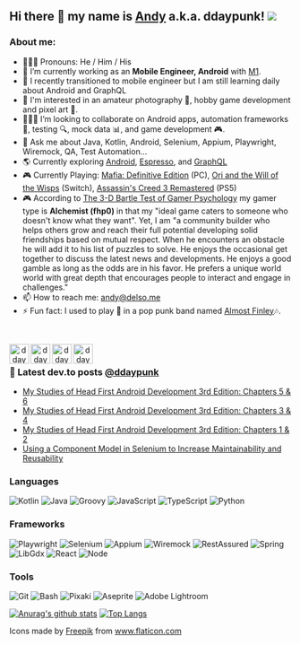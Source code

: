 <!--- [![@ddaypunk's Holopin board](https://holopin.io/api/user/board?user=ddaypunk)](https://holopin.io/@ddaypunk) -->

## Hi there 👋 my name is [Andy](http://andy.delso.dev) a.k.a. ddaypunk! ![](https://visitor-badge.glitch.me/badge?page_id=ddaypunk.ddaypunk)

### About me:
- 👱🏼‍♂️ Pronouns: He / Him / His
- 🔭 I’m currently working as an **Mobile Engineer, Android** with [M1](https://twitter.com/m1finance).
- 🌱 I recently transitioned to mobile engineer but I am still learning daily about Android and GraphQL
- 🧠 I'm interested in an amateur photography 📸, hobby game development and pixel art 👾.
- 👨🏼‍💻 I’m looking to collaborate on Android apps, automation frameworks 🦾, testing 🔍, mock data 📊, and game development 🎮.
- 💬 Ask me about Java, Kotlin, Android, Selenium, Appium, Playwright, Wiremock, QA, Test Automation...
- 🌎 Currently exploring [Android](https://developer.android.com/), [Espresso](https://developer.android.com/training/testing/espresso), and [GraphQL](https://graphql.org/)
- 🎮 Currently Playing: [Mafia: Definitive Edition](https://store.steampowered.com/app/1030840/Mafia_Definitive_Edition/) (PC), [Ori and the Will of the Wisps](https://www.nintendo.com/store/products/ori-and-the-will-of-the-wisps-switch/) (Switch), [Assassin's Creed 3 Remastered](https://store.playstation.com/en-us/product/UP0001-CUSA11711_00-AC3GAMEPS4000001) (PS5)
- 🎮 According to [The 3-D Bartle Test of Gamer Psychology](https://mudhalla.net/test/bartle3d.php) my gamer type is **Alchemist (fhp0)** in that my "ideal game caters to someone who doesn't know what they want". Yet, I am "a community builder who helps others grow and reach their full potential developing solid friendships based on mutual respect. When he encounters an obstacle he will add it to his list of puzzles to solve. He enjoys the occasional get together to discuss the latest news and developments. He enjoys a good gamble as long as the odds are in his favor. He prefers a unique world world with great depth that encourages people to interact and engage in challenges."
- 📫 How to reach me: <andy@delso.me>
- ⚡ Fun fact: I used to play 🎸 in a pop punk band named [Almost Finley](https://www.youtube.com/channel/UCmUG-MOhYloc4GRuCHjHjBQ)🎶.
<!--- - 🤔 I’m looking for help with ... -->

<br />

<p align="center">
<a href="https://facebook.com/ddaypunk.ttv">
  <img align="left" alt="ddaypunk | Facebook" width="35px" src="https://raw.githubusercontent.com/ddaypunk/ddaypunk/master/010-facebook.svg" />
</a>
<a href="https://instagram.com/ddaypunk.ttv">
  <img align="left" alt="ddaypunk | Instagram" width="35px" src="https://raw.githubusercontent.com/ddaypunk/ddaypunk/master/015-instagram.svg" />
</a>
<a href="https://twitch.tv/ddaypunk">
  <img align="left" alt="ddaypunk | Twitch" width="35px" src="https://raw.githubusercontent.com/ddaypunk/ddaypunk/master/031-twitch.svg" />
</a>
<a href="https://twitter.com/ddaypunk">
  <img align="left" alt="ddaypunk | Twitter" width="35px" src="https://raw.githubusercontent.com/ddaypunk/ddaypunk/master/018-twitter.svg" />
</a>
</p>

<br />

### 📕 Latest dev.to posts [@ddaypunk](https://dev.to/ddaypunk)
<!-- BLOG-POST-LIST:START -->
- [My Studies of Head First Android Development 3rd Edition: Chapters 5 &amp; 6](https://dev.to/ddaypunk/my-studies-of-head-first-android-development-3rd-edition-ch-5-6-3bfj)
- [My Studies of Head First Android Development 3rd Edition: Chapters 3 &amp; 4](https://dev.to/ddaypunk/my-studies-of-head-first-android-development-3rd-edition-ch-3-4-1e91)
- [My Studies of Head First Android Development 3rd Edition: Chapters 1 &amp; 2](https://dev.to/ddaypunk/my-studies-of-head-first-android-development-3rd-edition-chapters-1-2-2l1c)
- [Using a Component Model in Selenium to Increase Maintainability and Reusability](https://dev.to/ddaypunk/how-we-use-a-component-model-in-selenium-to-increase-maintainability-1nk0)
<!-- BLOG-POST-LIST:END -->

### Languages
![Kotlin](https://img.shields.io/badge/-Kotlin-%23F7DF1C?style=flat&logo=Kotlin&logoColor=%230095D5&labelColor=black&color=%230095D5)
![Java](https://img.shields.io/badge/-Java-%23F7DF1C?style=flat&logo=Java&logoColor=%23007396&labelColor=black&color=%23007396)
![Groovy](https://img.shields.io/badge/-Groovy-%23F7DF1C?style=flat&logoColor=%23007396)
![JavaScript](https://img.shields.io/badge/-JavaScript-%23F7DF1C?style=flat&logo=javascript&logoColor=%23F7DF1E&labelColor=black&color=%23F7DF1E)
![TypeScript](https://img.shields.io/badge/-TypeScript-%23F7DF1C?style=flat&logo=typescript&logoColor=%230066ff&labelColor=black&color=%230066ff)
![Python](https://img.shields.io/badge/-Python-%23F7DF1C?style=flat&logo=Python&logoColor=%233776AB&labelColor=black&color=%233776AB)

### Frameworks
![Playwright](https://img.shields.io/badge/-Playwright-%234EAA25?style=flat&logo=playwright&color=%23F05032)
![Selenium](https://img.shields.io/badge/-Selenium-%234EAA25?style=flat&logo=Selenium&logoColor=%234EAA25&labelColor=black&color=%234EAA25)
![Appium](https://img.shields.io/badge/-Appium-%23330033?style=flat&logoColor=%23330033)
![Wiremock](https://img.shields.io/badge/-Wiremock-%230033ff?style=flat&logoColor=%230033ff)
![RestAssured](https://img.shields.io/badge/-RestAssured-%230066ff?style=flat&logoColor=%230066ff)
![Spring](https://img.shields.io/badge/-Spring-%23F7DF1C?style=flat&logo=Spring&logoColor=%236DB33F&labelColor=black&color=%236DB33F)
![LibGdx](https://img.shields.io/badge/-LibGDX-%23F05032?style=flat&logoColor=%23F05032)
![React](https://img.shields.io/badge/-React-%23282C34?style=flat&logo=React&logoColor=%2361DAFB&labelColor=black&color=%2361DAFB)
![Node](https://img.shields.io/badge/-Node-%23282C34?style=flat&logo=Node.js&logoColor=%23339933&labelColor=black&color=%23339933)

### Tools
![Git](https://img.shields.io/badge/-Git-%23F05032?style=flat&logo=git&logoColor=%23F05032&labelColor=black&logoColor=%23F05032)
![Bash](https://img.shields.io/badge/-GNU%20Bash-%234EAA25?style=flat&logo=gnu%20bash&logoColor=%234EAA25&labelColor=black&&logoColor=%234EAA25)
![Pixaki](https://img.shields.io/badge/-Pixaki-%23990033?style=flat&logoColor=%23990033)
![Aseprite](https://img.shields.io/badge/-Aseprite-%23d3d3d3?style=flat&logoColor=%23d3d3d3)
![Adobe Lightroom](https://img.shields.io/badge/-Lightroom-%23AED6EAAED6EA?style=flat&logo=adobe%20lightroom%20classic&logoColor=%23AED6EA&labelColor=black&&logoColor=%23AED6EA)
<br/>

[![Anurag's github stats](https://github-readme-stats.vercel.app/api?username=ddaypunk&show_icons=true&theme=gruvbox&include_all_commits=true&count_private=true&hide=contribs)](https://github.com/anuraghazra/github-readme-stats) [![Top Langs](https://github-readme-stats.vercel.app/api/top-langs/?username=ddaypunk&layout=compact&theme=gruvbox)](https://github.com/anuraghazra/github-readme-stats)

Icons made by <a href="https://www.flaticon.com/authors/freepik" title="Freepik">Freepik</a> from <a href="https://www.flaticon.com/" title="Flaticon"> www.flaticon.com</a>

